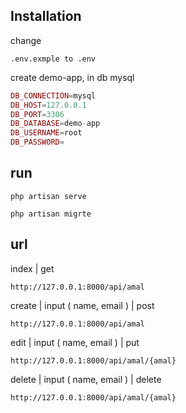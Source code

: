 ## Installation
change
```shell
.env.exmple to .env
```
create demo-app, in db mysql
```php
DB_CONNECTION=mysql
DB_HOST=127.0.0.1
DB_PORT=3306
DB_DATABASE=demo-app    
DB_USERNAME=root
DB_PASSWORD=

```

## run

```shell
php artisan serve
```
```shell
php artisan migrte
``` 
 
 
## url
index | get
```shell
http://127.0.0.1:8000/api/amal
``` 

create | input ( name, email ) | post  
```shell
http://127.0.0.1:8000/api/amal
``` 

edit | input ( name, email ) | put
```shell
http://127.0.0.1:8000/api/amal/{amal}
``` 

delete | input ( name, email ) | delete
```shell
http://127.0.0.1:8000/api/amal/{amal}
``` 
